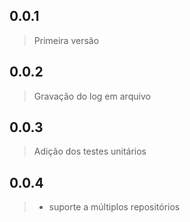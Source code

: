 ## 0.0.1
> Primeira versão
> 
## 0.0.2
> Gravação do log em arquivo

## 0.0.3
> Adição dos testes unitários

## 0.0.4
> * suporte a múltiplos repositórios